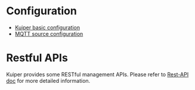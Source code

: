 # Configuration

- [Kuiper basic configuration](configuration_file.md)
- [MQTT source configuration](../rules/sources/mqtt.md)

# Restful APIs

Kuiper provides some RESTful management APIs. Please refer to [Rest-API doc](../restapi/overview.md) for more detailed information.

